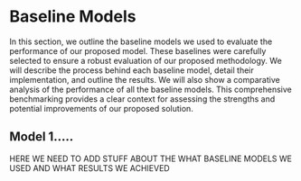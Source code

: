 # Baseline Models

In this section, we outline the baseline models we used to evaluate the performance of our proposed model. These baselines were carefully selected to ensure a robust evaluation of our proposed methodology. We will describe the process behind each baseline model, detail their implementation, and outline the results. We will also show a comparative analysis of the performance of all the baseline models. This comprehensive benchmarking provides a clear context for assessing the strengths and potential improvements of our proposed solution.

## Model 1.....
HERE WE NEED TO ADD STUFF ABOUT THE WHAT BASELINE MODELS WE USED AND WHAT RESULTS WE ACHIEVED
